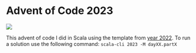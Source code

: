 # Advent of Code 2023

![](https://img.shields.io/badge/stars%20⭐-6-yellow)

This advent of code I did in Scala using the template from [year 2022](https://github.com/scalacenter/scala-advent-of-code/tree/main/2022).
To run a solution use the following command: `scala-cli 2023 -M dayXX.partX`
